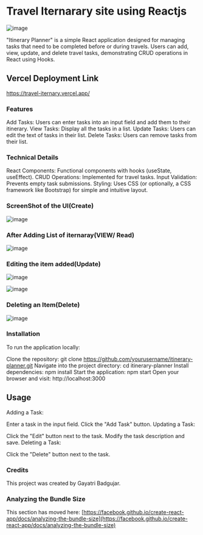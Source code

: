 # Travel Iternarary site using Reactjs
![image](https://github.com/gayatrib16/TravelIternary/assets/98201306/5291bffa-b1fb-4453-a5f2-c14b95ba37b8)

"Itinerary Planner" is a simple React application designed for managing tasks that need to be completed before or during travels. Users can add, view, update, and delete travel tasks, demonstrating CRUD operations in React using Hooks.

## Vercel Deployment Link

https://travel-iternary.vercel.app/

### Features

Add Tasks: Users can enter tasks into an input field and add them to their itinerary.
View Tasks: Display all the tasks in a list.
Update Tasks: Users can edit the text of tasks in their list.
Delete Tasks: Users can remove tasks from their list.

### Technical Details

React Components: Functional components with hooks (useState, useEffect).
CRUD Operations: Implemented for travel tasks.
Input Validation: Prevents empty task submissions.
Styling: Uses CSS (or optionally, a CSS framework like Bootstrap) for simple and intuitive layout.

### ScreenShot of the UI(Create)
![image](https://github.com/gayatrib16/TravelIternary/assets/98201306/201d3934-4dc3-4c12-8d14-58134a7c4713)

### After Adding List of iternaray(VIEW/ Read) 
![image](https://github.com/gayatrib16/TravelIternary/assets/98201306/41dedf04-a8bd-40b2-82e2-ea8cf06f836d)

### Editing the item added(Update)
![image](https://github.com/gayatrib16/TravelIternary/assets/98201306/e5d40cee-3693-4d3b-b2e3-f87388ef7904)

![image](https://github.com/gayatrib16/TravelIternary/assets/98201306/2bc0a0f1-efa1-429e-b9ba-1347d5bba5bc)

### Deleting an Item(Delete)
![image](https://github.com/gayatrib16/TravelIternary/assets/98201306/26b50511-6dab-4b04-acb2-ed988c21ee03)


### Installation

To run the application locally:

Clone the repository: git clone https://github.com/yourusername/itinerary-planner.git
Navigate into the project directory: cd itinerary-planner
Install dependencies: npm install
Start the application: npm start
Open your browser and visit: http://localhost:3000

## Usage

Adding a Task:

Enter a task in the input field.
Click the "Add Task" button.
Updating a Task:

Click the "Edit" button next to the task.
Modify the task description and save.
Deleting a Task:

Click the "Delete" button next to the task.

### Credits

This project was created by Gayatri Badgujar.

### Analyzing the Bundle Size

This section has moved here: [https://facebook.github.io/create-react-app/docs/analyzing-the-bundle-size](https://facebook.github.io/create-react-app/docs/analyzing-the-bundle-size)
